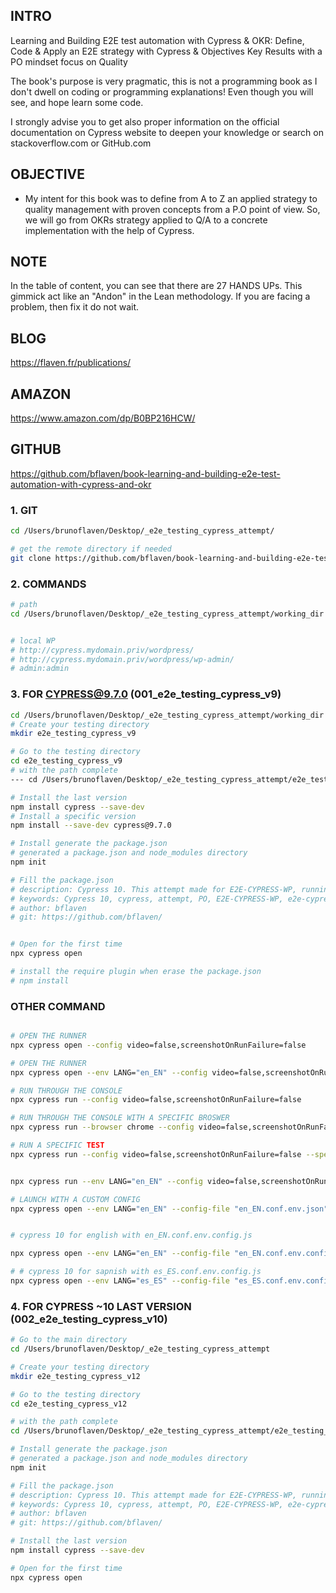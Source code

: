 
## INTRO
Learning and Building E2E test automation with Cypress & OKR: Define, Code & Apply an E2E strategy with Cypress & Objectives Key Results with a PO mindset focus on Quality

The book's purpose is very pragmatic, this is not a programming book as I don't dwell on coding or programming explanations! Even though you will see, and hope learn some code. 

I strongly advise you to get also proper information on the official documentation on Cypress website to deepen your knowledge or search on stackoverflow.com or GitHub.com

## OBJECTIVE
+ My intent for this book was to define from A to Z an applied strategy to quality management with proven concepts from a P.O point of view. So, we will go from OKRs strategy applied to Q/A to a concrete implementation with the help of Cypress.

## NOTE
In the table of content, you can see that there are 27 HANDS UPs. This gimmick act like an "Andon" in the Lean methodology. If you are facing a problem, then fix it do not wait.


## BLOG
https://flaven.fr/publications/

## AMAZON
https://www.amazon.com/dp/B0BP216HCW/

## GITHUB
https://github.com/bflaven/book-learning-and-building-e2e-test-automation-with-cypress-and-okr



### 1. GIT

```bash
cd /Users/brunoflaven/Desktop/_e2e_testing_cypress_attempt/

# get the remote directory if needed
git clone https://github.com/bflaven/book-learning-and-building-e2e-test-automation-with-cypress-and-okr.git
```

### 2. COMMANDS

```bash
# path
cd /Users/brunoflaven/Desktop/_e2e_testing_cypress_attempt/working_dir


# local WP
# http://cypress.mydomain.priv/wordpress/
# http://cypress.mydomain.priv/wordpress/wp-admin/
# admin:admin
```

### 3. FOR CYPRESS@9.7.0 (001_e2e_testing_cypress_v9)

```bash
cd /Users/brunoflaven/Desktop/_e2e_testing_cypress_attempt/working_dir
# Create your testing directory
mkdir e2e_testing_cypress_v9

# Go to the testing directory
cd e2e_testing_cypress_v9
# with the path complete
--- cd /Users/brunoflaven/Desktop/_e2e_testing_cypress_attempt/e2e_testing_cypress_v10/

# Install the last version
npm install cypress --save-dev
# Install a specific version
npm install --save-dev cypress@9.7.0

# Install generate the package.json
# generated a package.json and node_modules directory
npm init 

# Fill the package.json
# description: Cypress 10. This attempt made for E2E-CYPRESS-WP, runnings cypress tests on WP for a testing for PO. Better generated a package.json and node_modules directory
# keywords: Cypress 10, cypress, attempt, PO, E2E-CYPRESS-WP, e2e-cypress-wp
# author: bflaven
# git: https://github.com/bflaven/


# Open for the first time
npx cypress open

# install the require plugin when erase the package.json
# npm install
```


### OTHER COMMAND

```bash

# OPEN THE RUNNER
npx cypress open --config video=false,screenshotOnRunFailure=false

# OPEN THE RUNNER
npx cypress open --env LANG="en_EN" --config video=false,screenshotOnRunFailure=false

# RUN THROUGH THE CONSOLE
npx cypress run --config video=false,screenshotOnRunFailure=false

# RUN THROUGH THE CONSOLE WITH A SPECIFIC BROSWER
npx cypress run --browser chrome --config video=false,screenshotOnRunFailure=false

# RUN A SPECIFIC TEST
npx cypress run --config video=false,screenshotOnRunFailure=false --spec "cypress/integration/e2e-wp/020_wp_mutiple_login_role.spec.js"


npx cypress run --env LANG="en_EN" --config video=false,screenshotOnRunFailure=false --spec "cypress/integration/e2e-wp/020_wp_mutiple_login_role.spec.js"

# LAUNCH WITH A CUSTOM CONFIG
npx cypress open --env LANG="en_EN" --config-file "en_EN.conf.env.json" --config video=false,screenshotOnRunFailure=false


# cypress 10 for english with en_EN.conf.env.config.js

npx cypress open --env LANG="en_EN" --config-file "en_EN.conf.env.config.js" --config video=false,screenshotOnRunFailure=false

# # cypress 10 for sapnish with es_ES.conf.env.config.js
npx cypress open --env LANG="es_ES" --config-file "es_ES.conf.env.config.js" --config video=false,screenshotOnRunFailure=false


```

### 4. FOR CYPRESS ~10 LAST VERSION (002_e2e_testing_cypress_v10)

```bash
# Go to the main directory
cd /Users/brunoflaven/Desktop/_e2e_testing_cypress_attempt

# Create your testing directory
mkdir e2e_testing_cypress_v12

# Go to the testing directory
cd e2e_testing_cypress_v12

# with the path complete
cd /Users/brunoflaven/Desktop/_e2e_testing_cypress_attempt/e2e_testing_cypress_v10/

# Install generate the package.json
# generated a package.json and node_modules directory
npm init 

# Fill the package.json
# description: Cypress 10. This attempt made for E2E-CYPRESS-WP, runnings cypress tests on WP for a testing for PO. Better generated a package.json and node_modules directory
# keywords: Cypress 10, cypress, attempt, PO, E2E-CYPRESS-WP, e2e-cypress-wp
# author: bflaven
# git: https://github.com/bflaven/

# Install the last version
npm install cypress --save-dev

# Open for the first time
npx cypress open
```



